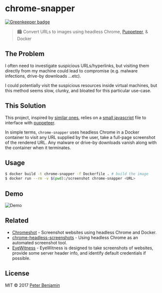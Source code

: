 # chrome-snapper

[![Greenkeeper badge](https://badges.greenkeeper.io/petermbenjamin/chrome-snapper.svg)](https://greenkeeper.io/)

> 🏙 Convert URLs to images using headless Chrome, [Puppeteer](https://github.com/GoogleChrome/puppeteer), & Docker

## The Problem

I often need to investigate suspicious URLs/hyperlinks, but visiting them directly from my machine could lead to compromise (e.g. malware infections, drive-by downloads ...etc).

I could potentially visit the suspicious resources inside virtual machines, but this method seems slow, clunky, and bloated for this particular use-case.

## This Solution

This project, inspired by [similar ones](https://github.com/kimmobrunfeldt/url-to-image), relies on a [small javascript](index.js) file to interface with [puppeteer](https://github.com/GoogleChrome/puppeteer).

In simple terms, `chrome-snapper` uses headless Chrome in a Docker container to visit any URL supplied by the user, take a full-page screenshot of the rendered URL. Any malware or drive-by downloads vanish along with the container when it terminates.

## Usage

```sh
$ docker build -t chrome-snapper -f Dockerfile . # build the image
$ docker run --rm -v $(pwd):/screenshot chrome-snapper <URL>
```

## Demo

![Demo](demo/chrome-snapper.gif)

## Related

- [Chromeshot](https://github.com/tonious/chromeshot) - Screenshot websites using headless Chrome and Docker.
- [chrome-headless-screenshots](https://github.com/schnerd/chrome-headless-screenshots) - Using headless Chrome as an automated screenshot tool.
- [EyeWitness](https://github.com/ChrisTruncer/EyeWitness) - EyeWitness is designed to take screenshots of websites, provide some server header info, and identify default credentials if possible.

## License

MIT &copy; 2017 [Peter Benjamin](https://petermbenjamin.github.io)

